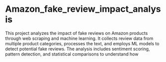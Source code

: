 # Amazon_fake_review_impact_analysis
This project analyzes the impact of fake reviews on Amazon products through web scraping and machine learning. It collects review data from multiple product categories, processes the text, and employs ML models to detect potential fake reviews. The analysis includes sentiment scoring, pattern detection, and statistical comparisons to understand how
